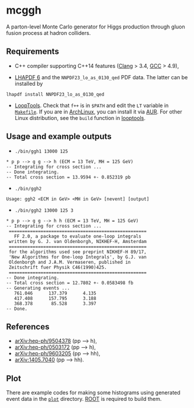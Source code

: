 # mcggh

A parton-level Monte Carlo generator for Higgs production through gluon fusion process at hadron colliders.

## Requirements

* C++ compiler supporting C++14 features ([Clang](http://clang.llvm.org/cxx_status.html) > 3.4, [GCC](https://gcc.gnu.org/projects/cxx-status.html) > 4.9),

* [LHAPDF 6](http://lhapdf.hepforge.org/) and the `NNPDF23_lo_as_0130_qed` PDF data. The latter can be installed by

``` shell
lhapdf install NNPDF23_lo_as_0130_qed
```

* [LoopTools](http://www.feynarts.de/looptools/). Check that `f++` is in `$PATH` and edit the `LT` variable in [`Makefile`](Makefile). If you are in [ArchLinux](https://www.archlinux.org), you can install it via [AUR](https://aur.archlinux.org/packages/?O=0&K=looptools). For other Linux distribution, see the `build` function in [looptools](https://github.com/cbpark/archlinux-packages/blob/master/aur/looptools/PKGBUILD).

## Usage and example outputs

* `./bin/ggh1 13000 125`

```
* p p --> g g --> h (ECM = 13 TeV, MH = 125 GeV)
-- Integrating for cross section ...
-- Done integrating.
-- Total cross section = 13.9594 +- 0.852319 pb
```

* `./bin/ggh2`

```
Usage: ggh2 <ECM in GeV> <MH in GeV> [nevent] [output]
```

* `./bin/ggh2 13000 125 3`

```
* p p --> g g --> h h (ECM = 13 TeV, MH = 125 GeV)
-- Integrating for cross section ...
 ====================================================
   FF 2.0, a package to evaluate one-loop integrals
 written by G. J. van Oldenborgh, NIKHEF-H, Amsterdam
 ====================================================
 for the algorithms used see preprint NIKHEF-H 89/17,
 'New Algorithms for One-loop Integrals', by G.J. van
 Oldenborgh and J.A.M. Vermaseren, published in
 Zeitschrift fuer Physik C46(1990)425.
 ====================================================
-- Done integrating.
-- Total cross section = 12.7802 +- 0.0583498 fb
-- Generating events ...
   761.046      137.379      4.135
   417.408      157.795      3.188
   368.378       85.528      3.397
-- Done.
```

## References

* [arXiv:hep-ph/9504378](https://arxiv.org/abs/hep-ph/9504378) (pp --> h),
* [arXiv:hep-ph/0503172](https://arxiv.org/abs/hep-ph/0503172) (pp --> h),
* [arXiv:hep-ph/9603205](https://arxiv.org/abs/hep-ph/9603205) (pp --> hh),
* [arXiv:1405.7040](https://arxiv.org/abs/1405.7040) (pp --> hh).

## Plot

There are example codes for making some histograms using generated event data in the [`plot`](plot) directory. [ROOT](https://root.cern.ch/) is required to build them.
